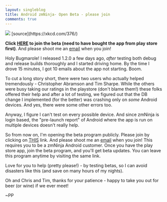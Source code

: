 ```yaml
---
layout: singleblog
title: Android zmNinja- Open Beta - please join
comments: true
---
```

<img class="img-responsive" src = "http://imgs.xkcd.com/comics/bug.png">
[source](https://xkcd.com/376/)

<b>Click <a href="
https://play.google.com/apps/testing/com.pliablepixels.zmninja_pro">HERE</a> to join the beta (need to have bought the app from play store first)</b>. And please shoot me an <a href="mailto:pliablepixels@gmail.com">email</a> when you join!

Holy Bugmarole! I released 1.2.0 a few days ago, _after_ testing both debug and release builds thoroughly and I started driving home.
By the time I drove 15 minutes, I got 10 emails about the app not starting. Boom. 

To cut a long story short, there were two users who actually helped tremendously - Christopher Abramson and Tim Sharpe. While the others were busy taking our ratings in the playstore (don't blame them!) these folks offered their help and after a lot of testing, we figured out that the DB change I implemented (for the better) was crashing only on _some_ Android devices. And yes, there were some other errors too.

Anyway, I figure I can't test on every possible device. And since zmNinja is login based, the "pre-launch report" of Android where the app is run on multiple devices doesn't really help.

So from now on, I'm opening the beta program publicly. Please join by clicking on <a href="
https://play.google.com/apps/testing/com.pliablepixels.zmninja_pro">THIS</a> link. And please shoot me an <a href="mailto:pliablepixels@gmail.com">email</a> when you join! This requires you to be a zmNinja Android customer. Once you have the play store app, join the beta program, and you'll get beta updates. You can leave this program anytime by visiting the same link.

Love for you to help (pretty please!) - by testing betas, so I can avoid disasters like this (and save on many hours of my nights). 

Oh and Chris and Tim, thanks for your patience - happy to take you out for beer (or wine) if we ever meet!

~PP

